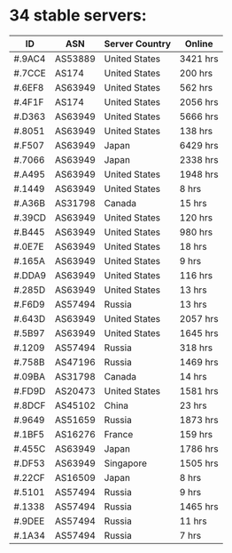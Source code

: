 # 34 stable servers:

| ID | ASN | Server Country | Online |
| ------ | ------ | ------ | ------ |
| #.9AC4 | AS53889 | United States | 3421 hrs |
| #.7CCE | AS174 | United States | 200 hrs |
| #.6EF8 | AS63949 | United States | 562 hrs |
| #.4F1F | AS174 | United States | 2056 hrs |
| #.D363 | AS63949 | United States | 5666 hrs |
| #.8051 | AS63949 | United States | 138 hrs |
| #.F507 | AS63949 | Japan | 6429 hrs |
| #.7066 | AS63949 | Japan | 2338 hrs |
| #.A495 | AS63949 | United States | 1948 hrs |
| #.1449 | AS63949 | United States | 8 hrs |
| #.A36B | AS31798 | Canada | 15 hrs |
| #.39CD | AS63949 | United States | 120 hrs |
| #.B445 | AS63949 | United States | 980 hrs |
| #.0E7E | AS63949 | United States | 18 hrs |
| #.165A | AS63949 | United States | 9 hrs |
| #.DDA9 | AS63949 | United States | 116 hrs |
| #.285D | AS63949 | United States | 13 hrs |
| #.F6D9 | AS57494 | Russia | 13 hrs |
| #.643D | AS63949 | United States | 2057 hrs |
| #.5B97 | AS63949 | United States | 1645 hrs |
| #.1209 | AS57494 | Russia | 318 hrs |
| #.758B | AS47196 | Russia | 1469 hrs |
| #.09BA | AS31798 | Canada | 14 hrs |
| #.FD9D | AS20473 | United States | 1581 hrs |
| #.8DCF | AS45102 | China | 23 hrs |
| #.9649 | AS51659 | Russia | 1873 hrs |
| #.1BF5 | AS16276 | France | 159 hrs |
| #.455C | AS63949 | Japan | 1786 hrs |
| #.DF53 | AS63949 | Singapore | 1505 hrs |
| #.22CF | AS16509 | Japan | 8 hrs |
| #.5101 | AS57494 | Russia | 9 hrs |
| #.1338 | AS57494 | Russia | 1465 hrs |
| #.9DEE | AS57494 | Russia | 11 hrs |
| #.1A34 | AS57494 | Russia | 7 hrs |

